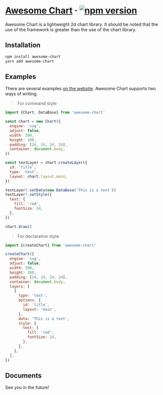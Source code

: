 # [Awesome Chart](http://www.shuzhiwen.com/app/chart) &middot; [![npm version](https://img.shields.io/badge/npm-alpha-blue)](https://www.npmjs.com/package/awesome-chart)

Awesome Chart is a lightweight 2d chart library. It should be noted that the use of the framework is greater than the use of the chart library.

## Installation

```zsh
npm install awesome-chart
yarn add awesome-chart
```

## Examples

There are several examples [on the website](http://www.shuzhiwen.com/app/chart). Awesome Chart supports two ways of writing.

> For command style

```js
import {Chart, DataBase} from 'awesome-chart'

const chart = new Chart({
  engine: 'svg',
  adjust: false,
  width: 200,
  height: 200,
  padding: [24, 24, 24, 24],
  container: document.body,
})

const textLayer = chart.createLayer({
  id: 'title',
  type: 'text',
  layout: chart.layout.main,
})

textLayer?.setData(new DataBase('This is a text'))
textLayer?.setStyle({
  text: {
    fill: 'red',
    fontSize: 24,
  },
})

chart.draw()
```

> For declarative style

```js
import {createChart} from 'awesome-chart'

createChart({
  engine: 'svg',
  adjust: false,
  width: 200,
  height: 200,
  padding: [24, 24, 24, 24],
  container: document.body,
  layers: [
    {
      type: 'text',
      options: {
        id: 'title',
        layout: 'main',
      },
      data: 'This is a text',
      style: {
        text: {
          fill: 'red',
          fontSize: 24,
        },
      },
    },
  ],
})
```

## Documents

See you in the future!
